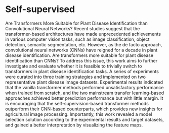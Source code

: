 # Self-supervised
Are Transformers More Suitable for Plant Disease Identification than Convolutional Neural Networks?
Recent studies suggest that the transformer-based architectures have made unprecedented achievements in various computer vision tasks, such as image classification, object detection, semantic segmentation, etc. However, as the de facto approach, convolutional neural networks (CNNs) have reigned for a decade in plant disease identification. Are transformers more suitable for plant disease identification than CNNs? To address this issue, this work aims to further investigate and evaluate whether it is feasible to trivially switch to transformers in plant disease identification tasks. A series of experiments were curated into three training strategies and implemented on two representative plant disease image datasets. Experimental results indicated that the vanilla transformer methods performed unsatisfactory performance when trained from scratch, and the two mainstream transfer learning-based approaches achieved better prediction performance but with little margin. It is encouraging that the self-supervision-based transformer methods outperform their CNN-based counterparts, which provides new insights for agricultural image processing. Importantly, this work revealed a model selection solution according to the experimental results and target datasets, and gained a better interpretation by visualizing the feature maps.
